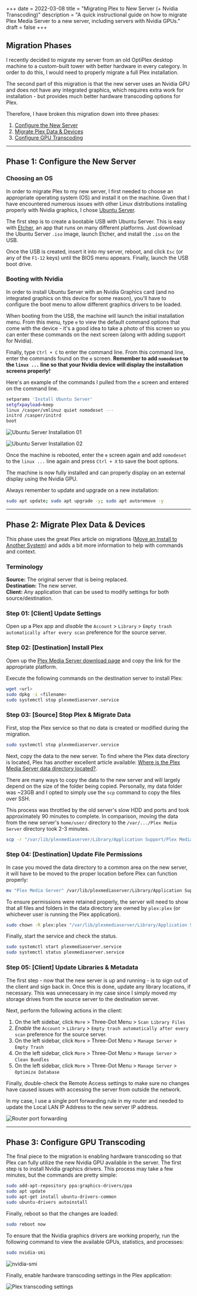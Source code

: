 +++
date = 2022-03-08
title = "Migrating Plex to New Server (+ Nvidia Transcoding)"
description = "A quick instructional guide on how to migrate Plex Media Server to a new server, including servers with Nvidia GPUs."
draft = false
+++

## Migration Phases

I recently decided to migrate my server from an old OptiPlex desktop machine to
a custom-built tower with better hardware in every category. In order to do
this, I would need to properly migrate a full Plex installation.

The second part of this migration is that the new server uses an Nvidia GPU and
does not have any integrated graphics, which requires extra work for
installation - but provides much better hardware transcoding options for Plex.

Therefore, I have broken this migration down into three phases:

1. [Configure the New Server](#phase-1-configure-the-new-server)
2. [Migrate Plex Data & Devices](#phase-2-migrate-plex-data-devices)
3. [Configure GPU Transcoding](#phase-3-configure-gpu-transcoding)

---

## Phase 1: Configure the New Server

### Choosing an OS

In order to migrate Plex to my new server, I first needed to choose an
appropriate operating system (OS) and install it on the machine. Given that I
have encountered numerous issues with other Linux distributions installing
properly with Nvidia graphics, I chose
[Ubuntu Server](https://ubuntu.com/download/server).

The first step is to create a bootable USB with Ubuntu Server. This is easy with
[Etcher](https://www.balena.io/etcher/), an app that runs on many different
platforms. Just download the Ubuntu Server `.iso` image, launch Etcher, and
install the `.iso` on the USB.

Once the USB is created, insert it into my server, reboot, and click `Esc` (or
any of the `F1-12` keys) until the BIOS menu appears. Finally, launch the USB
boot drive.

### Booting with Nvidia

In order to install Ubuntu Server with an Nvidia Graphics card (and no
integrated graphics on this device for some reason), you'll have to configure
the boot menu to allow different graphics drivers to be loaded.

When booting from the USB, the machine will launch the initial installation
menu. From this menu, type `e` to view the default command options that come
with the device - it's a good idea to take a photo of this screen so you can
enter these commands on the next screen (along with adding support for Nvidia).

Finally, type `Ctrl + C` to enter the command line. From this command line,
enter the commands found on the `e` screen. **Remember to add `nomodeset` to the
`linux ...` line so that your Nvidia device will display the installation
screens properly!**

Here's an example of the commands I pulled from the `e` screen and entered on
the command line.

```bash
setparams 'Install Ubuntu Server'
setgfxpayload=keep
linux /casper/vmlinuz quiet nomodeset ---
initrd /casper/initrd
boot
```

![Ubuntu Server Installation 01](https://img.cleberg.io/blog/20220308-plex-media-server-migration/ubuntu_server_installation_01.png)

![Ubuntu Server Installation 02](https://img.cleberg.io/blog/20220308-plex-media-server-migration/ubuntu_server_installation_02.png)

Once the machine is rebooted, enter the `e` screen again and add `nomodeset` to
the `linux ...` line again and press `Ctrl + X` to save the boot options.

The machine is now fully installed and can properly display on an external
display using the Nvidia GPU.

Always remember to update and upgrade on a new installation:

```bash
sudo apt update; sudo apt upgrade -y; sudo apt autoremove -y
```

---

## Phase 2: Migrate Plex Data & Devices

This phase uses the great Plex article on migrations
([Move an Install to Another System](https://support.plex.tv/articles/201370363-move-an-install-to-another-system/))
and adds a bit more information to help with commands and context.

### Terminology

**Source:** The original server that is being replaced.  
**Destination:** The new server.  
**Client:** Any application that can be used to modify settings for both
source/destination.

### Step 01: [Client] Update Settings

Open up a Plex app and _disable_ the `Account` > `Library` >
`Empty trash automatically after every scan` preference for the source server.

### Step 02: [Destination] Install Plex

Open up the
[Plex Media Server download page](https://www.plex.tv/media-server-downloads/)
and copy the link for the appropriate platform.

Execute the following commands on the destination server to install Plex:

```bash
wget <url>
sudo dpkg -i <filename>
sudo systemctl stop plexmediaserver.service
```

### Step 03: [Source] Stop Plex & Migrate Data

First, stop the Plex service so that no data is created or modified during the
migration.

```bash
sudo systemctl stop plexmediaserver.service
```

Next, copy the data to the new server. To find where the Plex data directory is
located, Plex has another excellent article available:
[Where is the Plex Media Server data directory located?](https://support.plex.tv/articles/202915258-where-is-the-plex-media-server-data-directory-located/).

There are many ways to copy the data to the new server and will largely depend
on the size of the folder being copied. Personally, my data folder was ~23GB and
I opted to simply use the `scp` command to copy the files over SSH.

This process was throttled by the old server's slow HDD and ports and took
approximately 90 minutes to complete. In comparison, moving the data from the
new server's `home/user/` directory to the `/var/.../Plex Media Server`
directory took 2-3 minutes.

```bash
scp -r "/var/lib/plexmediaserver/Library/Application Support/Plex Media Server" your_user@xxx.xxx.xxx.xxx:"'/path/to/destination/'"
```

### Step 04: [Destination] Update File Permissions

In case you moved the data directory to a common area on the new server, it will
have to be moved to the proper location before Plex can function properly:

```bash
mv "Plex Media Server" /var/lib/plexmediaserver/Library/Application Support/
```

To ensure permissions were retained properly, the server will need to show that
all files and folders in the data directory are owned by `plex:plex` (or
whichever user is running the Plex application).

```bash
sudo chown -R plex:plex "/var/lib/plexmediaserver/Library/Application Support/Plex Media Server"
```

Finally, start the service and check the status.

```bash
sudo systemctl start plexmediaserver.service
sudo systemctl status plexmediaserver.service
```

### Step 05: [Client] Update Libraries & Metadata

The first step - now that the new server is up and running - is to sign out of
the client and sign back in. Once this is done, update any library locations, if
necessary. This was unnecessary in my case since I simply moved my storage
drives from the source server to the destination server.

Next, perform the following actions in the client:

1. On the left sidebar, click `More` > Three-Dot Menu > `Scan Library Files`
2. _Enable_ the `Account` > `Library` >
   `Empty trash automatically after every scan` preference for the source
   server.
3. On the left sidebar, click `More` > Three-Dot Menu > `Manage Server` >
   `Empty Trash`
4. On the left sidebar, click `More` > Three-Dot Menu > `Manage Server` >
   `Clean Bundles`
5. On the left sidebar, click `More` > Three-Dot Menu > `Manage Server` >
   `Optimize Database`

Finally, double-check the Remote Access settings to make sure no changes have
caused issues with accessing the server from outside the network.

In my case, I use a single port forwarding rule in my router and needed to
update the Local LAN IP Address to the new server IP address.

![Router port forwarding](https://img.cleberg.io/blog/20220308-plex-media-server-migration/port_forwarding.png)

---

## Phase 3: Configure GPU Transcoding

The final piece to the migration is enabling hardware transcoding so that Plex
can fully utilize the new Nvidia GPU available in the server. The first step is
to install Nvidia graphics drivers. This process may take a few minutes, but the
commands are pretty simple:

```bash
sudo add-apt-repository ppa:graphics-drivers/ppa
sudo apt update
sudo apt-get install ubuntu-drivers-common
sudo ubuntu-drivers autoinstall
```

Finally, reboot so that the changes are loaded:

```bash
sudo reboot now
```

To ensure that the Nvidia graphics drivers are working properly, run the
following command to view the available GPUs, statistics, and processes:

```bash
sudo nvidia-smi
```

![nvidia-smi](https://img.cleberg.io/blog/20220308-plex-media-server-migration/nvidia_smi.png)

Finally, enable hardware transcoding settings in the Plex application:

![Plex transcoding settings](https://img.cleberg.io/blog/20220308-plex-media-server-migration/plex_transcoding.png)
